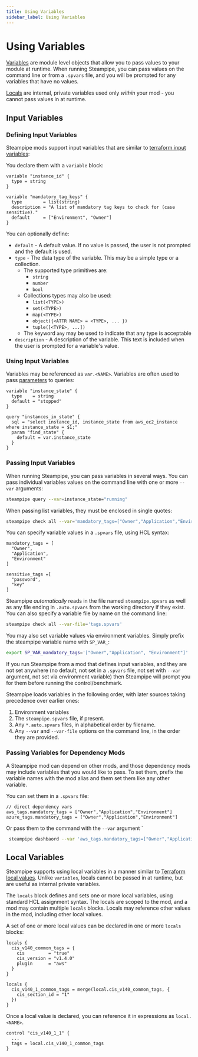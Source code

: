 ```yaml
---
title: Using Variables
sidebar_label: Using Variables
---
```


# Using Variables

[Variables](reference/mod-resources/variable) are module level objects that allow you to pass values to your module at runtime.  When running Steampipe, you can pass values on the command line or from a `.spvars` file, and you will be prompted for any variables that have no values.

[Locals](reference/mod-resources/locals) are internal, private variables used only *within* your mod - you cannot pass values in at runtime.

##  Input Variables

### Defining Input Variables
Steampipe mods support input variables that are similar to [terraform input variables](https://www.terraform.io/docs/language/values/variables.html):

You declare them with a `variable` block:
```hcl
variable "instance_id" {
  type = string
}

variable "mandatory_tag_keys" {
  type        = list(string)
  description = "A list of mandatory tag keys to check for (case sensitive)."
  default     = ["Environment", "Owner"]
}

```


You can optionally define:
- `default` - A default value.  If no value is passed, the user is not prompted and the default is used.
- `type` - The data type of the variable.  This may be a simple type or a collection.
  - The supported type primitives are:
    - `string`
    - `number`
    - `bool`
  - Collections types may also be used:
    - `list(<TYPE>)`
    - `set(<TYPE>)`
    - `map(<TYPE>)`
    - `object({<ATTR NAME> = <TYPE>, ... })`
    - `tuple([<TYPE>, ...])`
  - The keyword `any` may be used to indicate that any type is acceptable 
- `description` - A description of the variable.  This text is included when the user is prompted for a variable's value.

<!--
- `validation` - A block to define custom validation rules.
- `sensitive` - Allows you to suppress showing the variable's value in output.
-->

### Using Input Variables
Variables may be referenced as `var.<NAME>`.  Variables are often used to pass [parameters](mods/param-query) to queries:

```hcl
variable "instance_state" {
  type    = string
  default = "stopped" 
}

query "instances_in_state" {
  sql = "select instance_id, instance_state from aws_ec2_instance where instance_state = $1;" 
  param "find_state" {
    default = var.instance_state
  } 
}
```

### Passing Input Variables
When running Steampipe, you can pass variables in several ways.  You can pass individual variables values on the command line with one or more `--var` arguments:

```bash
steampipe query --var=instance_state="running"
```

When passing list variables, they must be enclosed in single quotes:

```bash
steampipe check all --var='mandatory_tags=["Owner","Application","Environment"]' --var='sensitive_tags=["password","key"]'
```

You can specify variable values in a `.spvars` file, using HCL syntax:
```hcl
mandatory_tags = [
  "Owner",
  "Application", 
  "Environment"
] 

sensitive_tags =[ 
  "password",
  "key"
]
```
Steampipe *automatically* reads in the file named `steampipe.spvars` as well as any file ending in `.auto.spvars` from the working directory if they exist.  You can also specify a variable file by name on the command line:
```bash
steampipe check all --var-file='tags.spvars'
```

You may also set variable values via environment variables.  Simply prefix the steampipe variable name with `SP_VAR_`:

```bash
export SP_VAR_mandatory_tags='["Owner","Application", "Environment"]' 
```

If you run Steampipe from a mod that defines input variables, and they are not set anywhere (no default, not set in a `.spvars` file, not set with `--var` argument, not set via environment variable) then Steampipe will prompt you for them before running the control/benchmark.

Steampipe loads variables in the following order, with later sources taking precedence over earlier ones:
1. Environment variables
1. The `steampipe.spvars` file, if present.
1. Any `*.auto.spvars` files, in alphabetical order by filename.
1. Any `--var` and `--var-file` options on the command line, in the order they are provided.


### Passing Variables for Dependency Mods

A Steampipe mod can depend on other mods, and those dependency mods may include variables that you would like to pass.  To set them, prefix the variable names with the mod alias and them set them like any other variable.

You can set them in a `.spvars` file:
```hcl
// direct dependency vars
aws_tags.mandatory_tags = ["Owner","Application","Environment"]
azure_tags.mandatory_tags = ["Owner","Application","Environment"]
```

Or pass them to the command with the `--var` argument `
```bash
 steampipe dashbaord --var 'aws_tags.mandatory_tags=["Owner","Application","Environment"]'  --var 'azure_tags.mandatory_tags=["Owner","Application","Environment"]' --var 'gcp_labels.mandatory_labels=["Owner","Application","Environment"]'
 ```

##  Local Variables
Steampipe supports using local variables in a manner similar to [Terraform local values](https://www.terraform.io/docs/language/values/locals.html).  Unlike `variables`, locals cannot be passed in at runtime, but are useful as internal private variables.

The `locals` block defines and sets one or more local variables, using standard HCL assignment syntax.  The locals are scoped to the mod, and a mod may contain multiple `locals` blocks.  Locals may reference other values in the mod, including other local values.

A set of one or more local values can be declared in one or more `locals` blocks:
```hcl
locals {
  cis_v140_common_tags = {
    cis         = "true"
    cis_version = "v1.4.0"
    plugin      = "aws"
  }
}

locals {
  cis_v140_1_common_tags = merge(local.cis_v140_common_tags, {
    cis_section_id = "1"
  })
}
```

Once a local value is declared, you can reference it in expressions as `local.<NAME>`.
```hcl
control "cis_v140_1_1" {
  ...
  tags = local.cis_v140_1_common_tags
}
```
